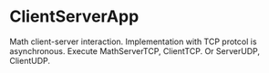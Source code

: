 # ClientServerApp
Math client-server interaction.
Implementation with TCP protcol is asynchronous.
Execute MathServerTCP, ClientTCP.
Or ServerUDP, ClientUDP.
